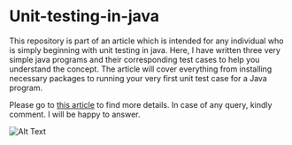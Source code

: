 # Unit-testing-in-java
This repository is part of an article which is intended for any individual who is simply beginning with unit testing in java. Here, I have written three very simple java programs and their corresponding test cases to help you understand the concept. The article will cover everything from installing necessary packages to running your very first unit test case for a Java program.

Please go to [this article](https://swatirajwal.medium.com/unit-testing-of-simple-java-programs-b785a164b440) to find more details. In case of any query, kindly comment. I will be happy to answer. 


![Alt Text](https://github.com/semicolon123/Unit-testing-in-java/blob/main/All%20test%20cases.gif)
